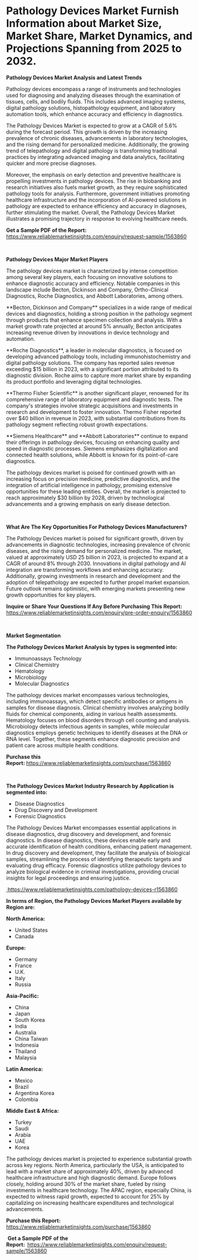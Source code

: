 <p><h1>Pathology Devices Market Furnish Information about Market Size, Market Share, Market Dynamics, and Projections Spanning from 2025 to 2032.</h1></p><p><strong>Pathology Devices Market Analysis and Latest Trends</strong></p>
<p><p>Pathology devices encompass a range of instruments and technologies used for diagnosing and analyzing diseases through the examination of tissues, cells, and bodily fluids. This includes advanced imaging systems, digital pathology solutions, histopathology equipment, and laboratory automation tools, which enhance accuracy and efficiency in diagnostics.</p><p>The Pathology Devices Market is expected to grow at a CAGR of 5.6% during the forecast period. This growth is driven by the increasing prevalence of chronic diseases, advancements in laboratory technologies, and the rising demand for personalized medicine. Additionally, the growing trend of telepathology and digital pathology is transforming traditional practices by integrating advanced imaging and data analytics, facilitating quicker and more precise diagnoses.</p><p>Moreover, the emphasis on early detection and preventive healthcare is propelling investments in pathology devices. The rise in biobanking and research initiatives also fuels market growth, as they require sophisticated pathology tools for analysis. Furthermore, government initiatives promoting healthcare infrastructure and the incorporation of AI-powered solutions in pathology are expected to enhance efficiency and accuracy in diagnoses, further stimulating the market. Overall, the Pathology Devices Market illustrates a promising trajectory in response to evolving healthcare needs.</p></p>
<p><strong>Get a Sample PDF of the Report:&nbsp;</strong> <a href="https://www.reliablemarketinsights.com/enquiry/request-sample/1563860?utm_campaign=3033&utm_medium=2&utm_source=Github&utm_content=ia&utm_term=13042025&utm_id=pathology-devices">https://www.reliablemarketinsights.com/enquiry/request-sample/1563860</a></p>
<p>&nbsp;</p>
<p><strong>Pathology Devices Major Market Players</strong></p>
<p><p>The pathology devices market is characterized by intense competition among several key players, each focusing on innovative solutions to enhance diagnostic accuracy and efficiency. Notable companies in this landscape include Becton, Dickinson and Company, Ortho-Clinical Diagnostics, Roche Diagnostics, and Abbott Laboratories, among others.</p><p>**Becton, Dickinson and Company** specializes in a wide range of medical devices and diagnostics, holding a strong position in the pathology segment through products that enhance specimen collection and analysis. With a market growth rate projected at around 5% annually, Becton anticipates increasing revenue driven by innovations in device technology and automation.</p><p>**Roche Diagnostics**, a leader in molecular diagnostics, is focused on developing advanced pathology tools, including immunohistochemistry and digital pathology solutions. The company has reported sales revenue exceeding $15 billion in 2023, with a significant portion attributed to its diagnostic division. Roche aims to capture more market share by expanding its product portfolio and leveraging digital technologies.</p><p>**Thermo Fisher Scientific** is another significant player, renowned for its comprehensive range of laboratory equipment and diagnostic tests. The company's strategies involve strategic acquisitions and investments in research and development to foster innovation. Thermo Fisher reported over $40 billion in revenue in 2023, with substantial contributions from its pathology segment reflecting robust growth expectations.</p><p>**Siemens Healthcare** and **Abbott Laboratories** continue to expand their offerings in pathology devices, focusing on enhancing quality and speed in diagnostic processes. Siemens emphasizes digitalization and connected health solutions, while Abbott is known for its point-of-care diagnostics.</p><p>The pathology devices market is poised for continued growth with an increasing focus on precision medicine, predictive diagnostics, and the integration of artificial intelligence in pathology, promising extensive opportunities for these leading entities. Overall, the market is projected to reach approximately $30 billion by 2028, driven by technological advancements and a growing emphasis on early disease detection.</p></p>
<p>&nbsp;</p>
<p><strong>What Are The Key Opportunities For Pathology Devices Manufacturers?</strong></p>
<p><p>The Pathology Devices market is poised for significant growth, driven by advancements in diagnostic technologies, increasing prevalence of chronic diseases, and the rising demand for personalized medicine. The market, valued at approximately USD 25 billion in 2023, is projected to expand at a CAGR of around 8% through 2030. Innovations in digital pathology and AI integration are transforming workflows and enhancing accuracy. Additionally, growing investments in research and development and the adoption of telepathology are expected to further propel market expansion. Future outlook remains optimistic, with emerging markets presenting new growth opportunities for key players.</p></p>
<p><strong>Inquire or Share Your Questions If Any Before Purchasing This Report:</strong> <a href="https://www.reliablemarketinsights.com/enquiry/pre-order-enquiry/1563860?utm_campaign=3033&utm_medium=2&utm_source=Github&utm_content=ia&utm_term=13042025&utm_id=pathology-devices">https://www.reliablemarketinsights.com/enquiry/pre-order-enquiry/1563860</a></p>
<p>&nbsp;</p>
<p><strong>Market Segmentation</strong></p>
<p><strong>The Pathology Devices Market Analysis by types is segmented into:</strong></p>
<p><ul><li>Immunoassays Technology</li><li>Clinical Chemistry</li><li>Hematology</li><li>Microbiology</li><li>Molecular Diagnostics</li></ul></p>
<p><p>The pathology devices market encompasses various technologies, including immunoassays, which detect specific antibodies or antigens in samples for disease diagnosis. Clinical chemistry involves analyzing bodily fluids for chemical components, aiding in various health assessments. Hematology focuses on blood disorders through cell counting and analysis. Microbiology detects infectious agents in samples, while molecular diagnostics employs genetic techniques to identify diseases at the DNA or RNA level. Together, these segments enhance diagnostic precision and patient care across multiple health conditions.</p></p>
<p><strong>Purchase this Report:&nbsp;</strong><a href="https://www.reliablemarketinsights.com/purchase/1563860?utm_campaign=3033&utm_medium=2&utm_source=Github&utm_content=ia&utm_term=13042025&utm_id=pathology-devices">https://www.reliablemarketinsights.com/purchase/1563860</a></p>
<p>&nbsp;</p>
<p><strong>The Pathology Devices Market Industry Research by Application is segmented into:</strong></p>
<p><ul><li>Disease Diagnostics</li><li>Drug Discovery and Development</li><li>Forensic Diagnostics</li></ul></p>
<p><p>The Pathology Devices Market encompasses essential applications in disease diagnostics, drug discovery and development, and forensic diagnostics. In disease diagnostics, these devices enable early and accurate identification of health conditions, enhancing patient management. In drug discovery and development, they facilitate the analysis of biological samples, streamlining the process of identifying therapeutic targets and evaluating drug efficacy. Forensic diagnostics utilize pathology devices to analyze biological evidence in criminal investigations, providing crucial insights for legal proceedings and ensuring justice.</p></p>
<p><a href="https://www.reliablemarketinsights.com/pathology-devices-r1563860?utm_campaign=3033&utm_medium=2&utm_source=Github&utm_content=ia&utm_term=13042025&utm_id=pathology-devices">&nbsp;https://www.reliablemarketinsights.com/pathology-devices-r1563860</a></p>
<p><strong>In terms of Region, the Pathology Devices Market Players available by Region are:</strong></p>
<p>
    <p> <strong> North America: </strong>
        <ul>
            <li>United States</li>
            <li>Canada</li>
        </ul>
        </p> 
    <p> <strong> Europe: </strong>
        <ul>
            <li>Germany</li>
            <li>France</li>
            <li>U.K.</li>
            <li>Italy</li>
            <li>Russia</li>
        </ul>
        </p> 
    <p> <strong> Asia-Pacific: </strong>
        <ul>
            <li>China</li>
            <li>Japan</li>
            <li>South Korea</li>
            <li>India</li>
            <li>Australia</li>
            <li>China Taiwan</li>
            <li>Indonesia</li>
            <li>Thailand</li>
            <li>Malaysia</li>
        </ul>
        </p> 
    <p> <strong> Latin America: </strong>
        <ul>
            <li>Mexico</li>
            <li>Brazil</li>
            <li>Argentina Korea</li>
            <li>Colombia</li>
        </ul>
        </p> 
    <p> <strong> Middle East & Africa: </strong>
        <ul>
            <li>Turkey</li>
            <li>Saudi</li>
            <li>Arabia</li>
            <li>UAE</li>
            <li>Korea</li>
        </ul>
    </p>
    </p>
<p><p>The pathology devices market is projected to experience substantial growth across key regions. North America, particularly the USA, is anticipated to lead with a market share of approximately 40%, driven by advanced healthcare infrastructure and high diagnostic demand. Europe follows closely, holding around 30% of the market share, fueled by rising investments in healthcare technology. The APAC region, especially China, is expected to witness rapid growth, expected to account for 25% by capitalizing on increasing healthcare expenditures and technological advancements.</p></p>
<p><strong>Purchase this Report: </strong><a href="https://www.reliablemarketinsights.com/purchase/1563860?utm_campaign=3033&utm_medium=2&utm_source=Github&utm_content=ia&utm_term=13042025&utm_id=pathology-devices">https://www.reliablemarketinsights.com/purchase/1563860</a></p>
<p>&nbsp;<strong>Get a Sample PDF of the Report:&nbsp;&nbsp;</strong><a href="https://www.reliablemarketinsights.com/enquiry/request-sample/1563860?utm_campaign=3033&utm_medium=2&utm_source=Github&utm_content=ia&utm_term=13042025&utm_id=pathology-devices">https://www.reliablemarketinsights.com/enquiry/request-sample/1563860</a></p>
<p><strong></strong></p>
<p><p></p><p></p><p></p></p>